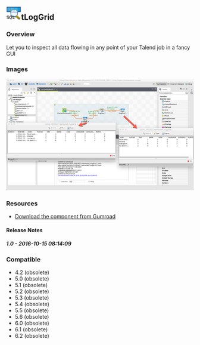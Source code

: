 ## <img src='./logo.jpg' width='40' height='40'>tLogGrid

### Overview
Let you to inspect all data flowing in any point of your Talend job in a fancy GUI
### Images
<a href='./screenshots/v_1.0__1.jpg'><img src='./screenshots/v_1.0__1.jpg' ></a>


### Resources
 * <a href=https://gum.co/BceED>Download the component from Gumroad</a>

#### Release Notes

##### 1.0 - 2016-10-15 08:14:09

### Compatible
 -  4.2 (obsolete)
 -   5.0 (obsolete)
 -   5.1 (obsolete)
 -   5.2 (obsolete)
 -   5.3 (obsolete)
 -   5.4 (obsolete)
 -   5.5 (obsolete)
 -   5.6 (obsolete)
 -   6.0 (obsolete)
 -   6.1 (obsolete)
 -   6.2 (obsolete)